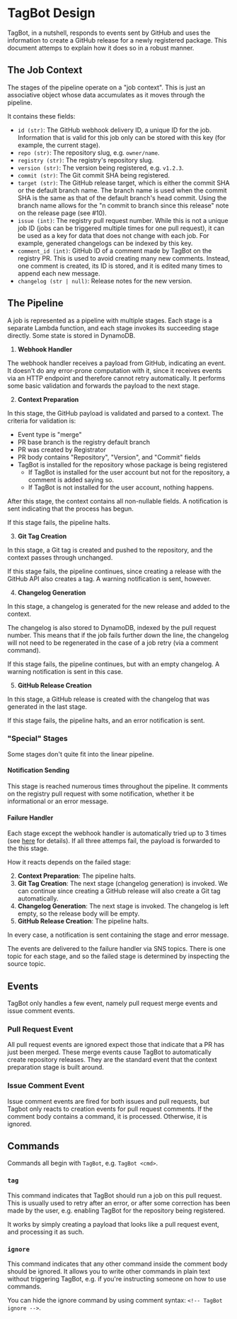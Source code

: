 # TagBot Design

TagBot, in a nutshell, responds to events sent by GitHub and uses the information to create a GitHub release for a newly registered package.
This document attemps to explain how it does so in a robust manner.

## The Job Context

The stages of the pipeline operate on a "job context".
This is just an associative object whose data accumulates as it moves through the pipeline.

It contains these fields:

- `id (str)`: The GitHub webhook delivery ID, a unique ID for the job.
  Information that is valid for this job only can be stored with this key (for example, the current stage).
- `repo (str)`: The repository slug, e.g. `owner/name`.
- `registry (str)`: The registry's repository slug.
- `version (str)`: The version being registered, e.g. `v1.2.3`.
- `commit (str)`: The Git commit SHA being registered.
- `target (str)`: The GitHub release target, which is either the commit SHA or the default branch name.
  The branch name is used when the commit SHA is the same as that of the default branch's head commit.
  Using the branch name allows for the "n commit to branch since this release" note on the release page (see #10).
- `issue (int)`: The registry pull request number.
  While this is not a unique job ID (jobs can be triggered multiple times for one pull request), it can be used as a key for data that does not change with each job.
  For example, generated changelogs can be indexed by this key.
- `comment_id (int)`: GitHub ID of a comment made by TagBot on the registry PR.
  This is used to avoid creating many new comments.
  Instead, one comment is created, its ID is stored, and it is edited many times to append each new message.
- `changelog (str | null)`: Release notes for the new version.

## The Pipeline

A job is represented as a pipeline with multiple stages.
Each stage is a separate Lambda function, and each stage invokes its succeeding stage directly.
Some state is stored in DynamoDB.

1. **Webhook Handler**

The webhook handler receives a payload from GitHub, indicating an event.
It doesn't do any error-prone computation with it, since it receives events via an HTTP endpoint and therefore cannot retry automatically.
It performs some basic validation and forwards the payload to the next stage.

2. **Context Preparation**

In this stage, the GitHub payload is validated and parsed to a context.
The criteria for validation is:

- Event type is "merge"
- PR base branch is the registry default branch
- PR was created by Registrator
- PR body contains "Repository", "Version", and "Commit" fields
- TagBot is installed for the repository whose package is being registered
  - If TagBot is installed for the user account but not for the repository, a comment is added saying so.
  - If TagBot is not installed for the user account, nothing happens.
  
After this stage, the context contains all non-nullable fields.
A notification is sent indicating that the process has begun.

If this stage fails, the pipeline halts.

3. **Git Tag Creation**

In this stage, a Git tag is created and pushed to the repository, and the context passes through unchanged.

If this stage fails, the pipeline continues, since creating a release with the GitHub API also creates a tag.
A warning notification is sent, however.

4. **Changelog Generation**

In this stage, a changelog is generated for the new release and added to the context.

The changelog is also stored to DynamoDB, indexed by the pull request number.
This means that if the job fails further down the line, the changelog will not need to be regenerated in the case of a job retry (via a comment command).

If this stage fails, the pipeline continues, but with an empty changelog.
A warning notification is sent in this case.

5. **GitHub Release Creation**

In this stage, a GitHub release is created with the changelog that was generated in the last stage.

If this stage fails, the pipeline halts, and an error notification is sent.

### "Special" Stages

Some stages don't quite fit into the linear pipeline.

#### Notification Sending

This stage is reached numerous times throughout the pipeline.
It comments on the registry pull request with some notification, whether it be informational or an error message.

#### Failure Handler

Each stage except the webhook handler is automatically tried up to 3 times (see [here](https://docs.aws.amazon.com/lambda/latest/dg/retries-on-errors.html) for details).
If all three attemps fail, the payload is forwarded to the this stage.

How it reacts depends on the failed stage:

2. **Context Preparation**: The pipeline halts.
3. **Git Tag Creation**: The next stage (changelog generation) is invoked.
   We can continue since creating a GitHub release will also create a Git tag automatically.
4. **Changelog Generation**: The next stage is invoked.
  The changelog is left empty, so the release body will be empty.
5. **GitHub Release Creation**: The pipeline halts.

In every case, a notification is sent containing the stage and error message.

The events are delivered to the failure handler via SNS topics.
There is one topic for each stage, and so the failed stage is determined by inspecting the source topic.

## Events

TagBot only handles a few event, namely pull request merge events and issue comment events.

### Pull Request Event

All pull request events are ignored expect those that indicate that a PR has just been merged.
These merge events cause TagBot to automatically create repository releases.
They are the standard event that the context preparation stage is built around.

### Issue Comment Event

Issue comment events are fired for both issues and pull requests, but Tagbot only reacts to creation events for pull request comments.
If the comment body contains a command, it is processed.
Otherwise, it is ignored.

## Commands

Commands all begin with `TagBot`, e.g. `TagBot <cmd>`.

### `tag`

This command indicates that TagBot should run a job on this pull request.
This is usually used to retry after an error, or after some correction has been made by the user, e.g. enabling TagBot for the repository being registered.

It works by simply creating a payload that looks like a pull request event, and processing it as such.

### `ignore`

This command indicates that any other command inside the comment body should be ignored.
It allows you to write other commands in plain text without triggering TagBot, e.g. if you're instructing someone on how to use commands.

You can hide the ignore command by using comment syntax: `<!-- TagBot ignore -->`.
